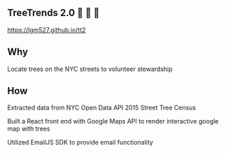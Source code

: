 ## TreeTrends 2.0 🌲 🌳 🌴

https://lgm527.github.io/tt2

## Why

Locate trees on the NYC streets to volunteer stewardship

## How

Extracted data from NYC Open Data API 2015 Street Tree Census

Built a React front end with Google Maps API to render interactive google map with trees

Utilized EmailJS SDK to provide email functionality
